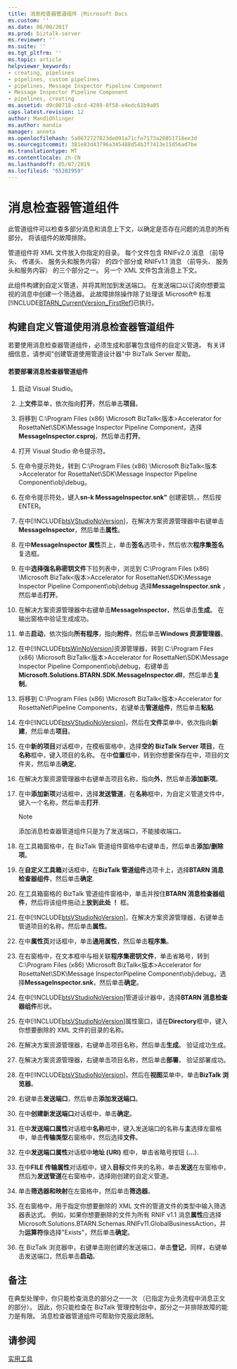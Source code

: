 ```yaml
---
title: 消息检查器管道组件 |Microsoft Docs
ms.custom: ''
ms.date: 06/08/2017
ms.prod: biztalk-server
ms.reviewer: ''
ms.suite: ''
ms.tgt_pltfrm: ''
ms.topic: article
helpviewer_keywords:
- creating, pipelines
- pipelines, custom pipelines
- pipelines, Message Inspector Pipeline Component
- Message Inspector Pipeline Component
- pipelines, creating
ms.assetid: d9c00718-c8cd-4289-8f58-e4edc61b9a05
caps.latest.revision: 12
author: MandiOhlinger
ms.author: mandia
manager: anneta
ms.openlocfilehash: 5a0672727823de091a71cfe7173a20851718ee3d
ms.sourcegitcommit: 381e83d43796a345488d54b3f7413e11d56ad7be
ms.translationtype: MT
ms.contentlocale: zh-CN
ms.lasthandoff: 05/07/2019
ms.locfileid: "65282959"
---
```

# <a name="message-inspector-pipeline-component"></a>消息检查器管道组件
此管道组件可以检查多部分消息和消息上下文，以确定是否存在问题的消息的所有部分。 将该组件的故障排除。  
  
 管道组件将 XML 文件放入你指定的目录。 每个文件包含 RNIFv2.0 消息 （前导头、 传递头、 服务头和服务内容） 的四个部分或 RNIFv1.1 消息 （前导头、 服务头和服务内容） 的三个部分之一。 另一个 XML 文件包含消息上下文。  
  
 此组件构建到自定义管道，并将其附加到发送端口。 在发送端口以订阅你想要监视的消息中创建一个筛选器。 此故障排除操作除了处理该 Microsoft® 标准[!INCLUDE[BTARN_CurrentVersion_FirstRef](../../includes/btarn-currentversion-firstref-md.md)]已执行。  
  
## <a name="building-a-custom-pipeline-using-the-message-inspector-pipeline-component"></a>构建自定义管道使用消息检查器管道组件  
 若要使用消息检查器管道组件，必须生成和部署包含组件的自定义管道。 有关详细信息，请参阅"创建管道使用管道设计器"中 BizTalk Server 帮助。  
  
#### <a name="to-deploy-the-message-inspector-pipeline-component"></a>若要部署消息检查器管道组件  
  
1. 启动 Visual Studio。  
  
2. 上**文件**菜单，依次指向**打开**，然后单击**项目**。  
  
3. 将移到 C:\Program Files (x86) \Microsoft BizTalk\<版本\>Accelerator for RosettaNet\SDK\Message Inspector Pipeline Component，选择**MessageInspector.csproj**，然后单击**打开**。  
  
4. 打开 Visual Studio 命令提示符。  
  
5. 在命令提示符处，转到 C:\Program Files (x86) \Microsoft BizTalk\<版本\>Accelerator for RosettaNet\SDK\Message Inspector Pipeline Component\obj\debug。  
  
6. 在命令提示符处，键入**sn-k MessageInspector.snk"** 创建密钥，，然后按 ENTER。  
  
7. 在中[!INCLUDE[btsVStudioNoVersion](../../includes/btsvstudionoversion-md.md)]，在解决方案资源管理器中右键单击**MessageInspector**，然后单击**属性**。  
  
8. 在中**MessageInspector 属性**页上，单击**签名**选项卡，然后依次**程序集签名**复选框。  
  
9. 在中**选择强名称密钥文件**下拉列表中，浏览到 C:\Program Files (x86) \Microsoft BizTalk\<版本\>Accelerator for RosettaNet\SDK\Message Inspector Pipeline Component\obj\debug 选择**MessageInspector.snk** ，然后单击**打开**。  
  
10. 在解决方案资源管理器中右键单击**MessageInspector**，然后单击**生成**。 在输出窗格中验证生成成功。  
  
11. 单击**启动**，依次指向**所有程序**，指向**附件**，然后单击**Windows 资源管理器**。  
  
12. 在中[!INCLUDE[btsWinNoVersion](../../includes/btswinnoversion-md.md)]资源管理器，转到 C:\Program Files (x86) \Microsoft BizTalk\<版本\>Accelerator for RosettaNet\SDK\Message Inspector Pipeline Component\obj\debug，右键单击**Microsoft.Solutions.BTARN.SDK.MessageInspector.dll**，然后单击**复制**。  
  
13. 将移到 C:\Program Files (x86) \Microsoft BizTalk\<版本\>Accelerator for RosettaNet\Pipeline Components，右键单击**管道组件**，然后单击**粘贴**.  
  
14. 在中[!INCLUDE[btsVStudioNoVersion](../../includes/btsvstudionoversion-md.md)]，然后在**文件**菜单中，依次指向**新建**，然后单击**项目**。  
  
15. 在中**新的项目**对话框中，在模板窗格中，选择**空的 BizTalk Server 项目**，在**名称**框中，键入项目的名称。 在中**位置**框中，转到你想要保存在中，项目的文件夹，然后单击**确定**。  
  
16. 在解决方案资源管理器中右键单击项目名称，指向**外**，然后单击**添加新项**。  
  
17. 在中**添加新项**对话框中，选择**发送管道**，在**名称**框中，为自定义管道文件中，键入一个名称，然后单击**打开**.  
  
    > [!NOTE]
    >  添加消息检查器管道组件只是为了发送端口，不能接收端口。  
  
18. 在工具箱窗格中，在 BizTalk 管道组件窗格中右键单击，然后单击**添加/删除项**。  
  
19. 在**自定义工具箱**对话框中，在**BizTalk 管道组件**选项卡上，选择**BTARN 消息检查器组件**，然后单击**确定**.  
  
20. 在工具箱窗格的 BizTalk 管道组件窗格中，单击并按住**BTARN 消息检查器组件**，然后将该组件拖动上**放到此处 ！** 框。  
  
21. 在中[!INCLUDE[btsVStudioNoVersion](../../includes/btsvstudionoversion-md.md)]，在解决方案资源管理器，右键单击管道项目的名称，然后单击**属性**。  
  
22. 在中**属性页**对话框中，单击**通用属性**，然后单击**程序集**。  
  
23. 在右窗格中，在文本框中与相关联**程序集密钥文件**，单击省略号，转到 C:\Program Files (x86) \Microsoft BizTalk\<版本\>Accelerator for RosettaNet\SDK\Message InspectorPipeline Component\obj\debug，选择**MessageInspector.snk**，然后单击**确定**。  
  
24. 在中[!INCLUDE[btsVStudioNoVersion](../../includes/btsvstudionoversion-md.md)]管道设计器中，选择**BTARN 消息检查器组件**形状。  
  
25. 在中[!INCLUDE[btsVStudioNoVersion](../../includes/btsvstudionoversion-md.md)]属性窗口，请在**Directory**框中，键入你想要删除的 XML 文件的目录的名称。  
  
26. 在解决方案资源管理器，右键单击项目名称，然后单击**生成**。 验证成功生成。  
  
27. 在解决方案资源管理器，右键单击项目名称，然后单击**部署**。 验证部署成功。  
  
28. 在中[!INCLUDE[btsVStudioNoVersion](../../includes/btsvstudionoversion-md.md)]，然后在**视图**菜单中，单击**BizTalk 浏览器**。  
  
29. 右键单击**发送端口**，然后单击**添加发送端口**。  
  
30. 在中**创建新发送端口**对话框中，单击**确定**。  
  
31. 在中**发送端口属性**对话框中**名称**框中，键入发送端口的名称与**主**选择左窗格中，单击**传输类型**右窗格中，然后选择**文件**。  
  
32. 在中**发送端口属性**对话框中**地址 (URI)** 框中，单击省略号按钮 (**...**).  
  
33. 在中**FILE 传输属性**对话框中，键入**目标**文件夹的名称，单击**发送**在左窗格中，然后为**发送管道**在右窗格中，选择刚创建的自定义管道。  
  
34. 单击**筛选器和映射**在左窗格中，然后单击**筛选器**。  
  
35. 在右窗格中，用于指定你想要删除的 XML 文件的管道文件的类型中输入筛选器表达式。 例如，如果你想要删除的文件为所有 RNIF v1.1 消息**属性**应选择 Microsoft.Solutions.BTARN.Schemas.RNIFv11.GlobalBusinessAction，并为**运算符**像选择"Exists"，然后单击**确定**。  
  
36. 在 BizTalk 浏览器中，右键单击刚创建的发送端口，单击**登记**，同样，右键单击发送端口，然后单击**启动**。  
  
## <a name="remarks"></a>备注  
 在典型处理中，你只能检查消息的部分之一一次 （已指定为业务流程中消息正文的部分）。 因此，你只能检查在 BizTalk 管理控制台中，部分之一并排除故障的能力是有限。 消息检查器管道组件可帮助你克服此限制。  
  
## <a name="see-also"></a>请参阅  
 [实用工具](../../adapters-and-accelerators/accelerator-rosettanet/utilities1.md)
